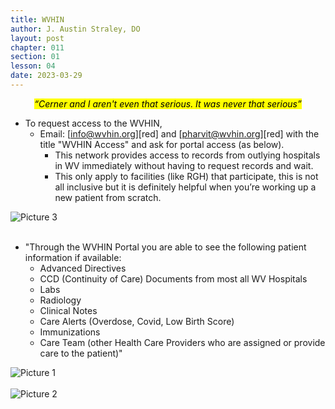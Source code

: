 ```yaml
---
title: WVHIN
author: J. Austin Straley, DO
layout: post
chapter: 011
section: 01
lesson: 04
date: 2023-03-29
---
```


*<center><mark>“Cerner and I aren't even that serious. It was never that serious”</mark></center>*

- To request access to the WVHIN,
	- Email: [info@wvhin.org][red] and [pharvit@wvhin.org][red] with the title "WVHIN Access" and ask for portal access (as below).
		- This network provides access to records from outlying hospitals in WV immediately without having to request records and wait.
		- This only apply to facilities (like RGH) that participate, this is not all inclusive but it is definitely helpful when you’re working up a new patient from scratch.

![Picture 3](/assets/images/internguidepages/1.11/1.11.4-picture.png)
    <br><br>

- "Through the WVHIN Portal you are able to see the following patient information if available: 
	- Advanced Directives
	- CCD (Continuity of Care) Documents from most all WV Hospitals
	- Labs
	- Radiology
	- Clinical Notes
	- Care Alerts (Overdose, Covid,  Low Birth Score)
	- Immunizations
	- Care Team (other Health Care Providers who are assigned or provide care to the patient)"

![Picture 1](/assets/images/internguidepages/1.11/1.11.4-picture.png)
    <br><br>
![Picture 2](/assets/images/internguidepages/1.11/1.11.4-picture.png)
    <br><br>